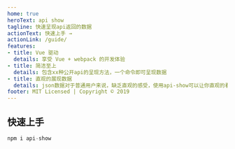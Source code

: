 ```yaml
---
home: true
heroText: api show
tagline: 快速呈现api返回的数据
actionText: 快速上手 →
actionLink: /guide/
features:
- title: Vue 驱动
  details: 享受 Vue + webpack 的开发体验
- title: 简洁至上
  details: 包含xx种公开api的呈现方法，一个命令即可呈现数据
- title: 直观的展现数据
  details: json数据对于普通用户来说，缺乏直观的感受，使用api-show可以让你直观的看到api接口的使用场景
footer: MIT Licensed | Copyright © 2019
---
```


## 快速上手

```js
npm i api-show
```